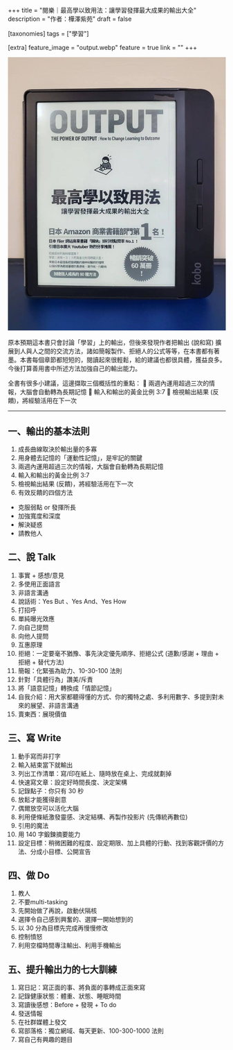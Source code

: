 +++
title = "閱樂｜最高學以致用法：讓學習發揮最大成果的輸出大全"
description = "作者：樺澤紫苑"
draft = false

[taxonomies]
tags = ["學習"]

[extra]
feature_image = "output.webp"
feature = true
link = ""
+++

![output](output.webp)

原本預期這本書只會討論「學習」上的輸出，但後來發現作者把輸出 (說和寫) 擴展到人與人之間的交流方法，諸如簡報製作、拒絕人的公式等等，在本書都有著墨。本書每個章節都短短的，閱讀起來很輕鬆，給的建議也都很具體，獲益良多。今後打算善用書中所述方法加強自己的輸出能力。

全書有很多小建議，這邊擷取三個概括性的重點：
📙 兩週內運用超過三次的情報，大腦會自動轉為長期記憶
📙 輸入和輸出的黃金比例 3:7
📙 檢視輸出結果 (反饋)，將經驗活用在下一次

----------
## 一、輸出的基本法則
1. 成長曲線取決於輸出量的多寡
2. 用身體去記憶的「運動性記憶」，是牢記的關鍵
3. 兩週內運用超過三次的情報，大腦會自動轉為長期記憶
4. 輸入和輸出的黃金比例 3:7
5. 檢視輸出結果 (反饋)，將經驗活用在下一次
6. 有效反饋的四個方法
- 克服弱點 or 發揮所長
- 加強寬度和深度
- 解決疑惑
- 請教他人

## 二、說 Talk
1. 事實 + 感想/意見
2. 多使用正面語言
3. 非語言溝通
4. 說話術：Yes But 、Yes And、Yes How
5. 打招呼
6. 單純曝光效應
7. 向自己提問
8. 向他人提問
9. 互惠原理
10. 拒絕：一定要毫不猶豫、事先決定優先順序、拒絕公式 (道歉/感謝 + 理由 + 拒絕 + 替代方法)
11. 簡報：化緊張為助力、10-30-100 法則
12. 針對「具體行為」讚美/斥責
13. 將「語意記憶」轉換成「情節記憶」
14. 自我介紹：用大家都聽得懂的方式、你的獨特之處、多利用數字、多提到對未來的展望、非語言溝通
15. 賣東西：展現價值

## 三、寫 Write
1. 動手寫而非打字
2. 輸入結束當下就輸出
3. 列出工作清單：寫/印在紙上、隨時放在桌上、完成就劃掉
4. 快速寫文章：設定好時間長度、決定架構
5. 記錄點子：你只有 30 秒
6. 放鬆才能獲得創意
7. 偶爾放空可以活化大腦
8. 利用便條紙激發靈感、決定結構、再製作投影片 (先傳統再數位)
9. 引用的魔法
10. 用 140 字鍛鍊摘要能力
11. 設定目標：稍微困難的程度、設定期限、加上具體的行動、找到客觀評價的方法、分成小目標、公開宣告

## 四、做 Do
1. 教人
2. 不要multi-tasking
3. 先開始做了再說，啟動伏隔核
4. 選擇令自己感到興奮的、選擇一開始想到的
5. 以 30 分為目標先完成再慢慢修改
6. 控制憤怒
7. 利用空檔時間專注輸出、利用手機輸出

## 五、提升輸出力的七大訓練
1. 寫日記：寫正面的事、將負面的事轉成正面來寫
2. 記錄健康狀態：體重、狀態、睡眠時間
3. 寫讀後感想：Before + 發現 + To do
4. 發送情報
5. 在社群媒體上發文
6. 寫部落格：獨立網域、每天更新、100-300-1000 法則
7. 寫自己有興趣的題目